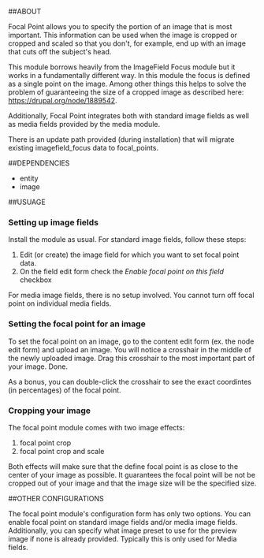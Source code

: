 ##ABOUT

Focal Point allows you to specify the portion of an image that is most
important. This information can be used when the image is cropped or cropped and
scaled so that you don't, for example, end up with an image that cuts off the
subject's head.

This module borrows heavily from the ImageField Focus module but it works in a
fundamentally different way. In this module the focus is defined as a single
point on the image. Among other things this helps to solve the problem of
guaranteeing the size of a cropped image as described here:
https://drupal.org/node/1889542.

Additionally, Focal Point integrates both with standard image fields as well as
media fields provided by the media module.

There is an update path provided (during installation) that will migrate
existing imagefield_focus data to focal_points.

##DEPENDENCIES

- entity
- image

##USUAGE

### Setting up image fields

Install the module as usual. For standard image fields, follow these steps:

1. Edit (or create) the image field for which you want to set focal point data.
2. On the field edit form check the *Enable focal point on this field* checkbox

For media image fields, there is no setup involved. You cannot turn off focal
point on individual media fields.

### Setting the focal point for an image

To set the focal point on an image, go to the content edit form (ex. the node
edit form) and upload an image. You will notice a crosshair in the middle of the
newly uploaded image. Drag this crosshair to the most important part of your
image. Done.

As a bonus, you can double-click the crosshair to see the exact coordintes (in
percentages) of the focal point.

### Cropping your image
The focal point module comes with two image effects:

1. focal point crop
2. focal point crop and scale

Both effects will make sure that the define focal point is as close to the
center of your image as possible. It guarantees the focal point will be not be
cropped out of your image and that the image size will be the specified size.

##OTHER CONFIGURATIONS

The focal point module's configuration form has only two options. You can enable
focal point on standard image fields and/or media image fields. Additionally,
you can specify what image preset to use for the preview image if none is
already provided. Typically this is only used for Media fields.
